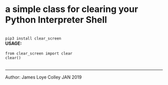 # a simple class for clearing your Python Interpreter Shell
<br>
<code>pip3 install clear_screen</code>
<br>
<strong>USAGE:</strong>
<br>
<br>
<code>from clear_screen import clear</code><br>
<code>clear()</code><br>
<br>
<hr>
Author: James Loye Colley JAN 2019




